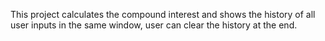 This project calculates the compound interest and shows the history of all user inputs in the same window, user can clear the history at the end.
